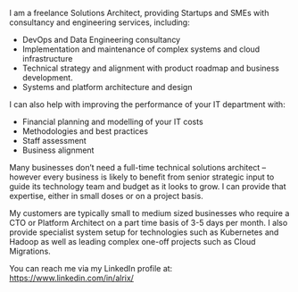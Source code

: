 I am a freelance Solutions Architect, providing Startups and SMEs with consultancy and engineering services, including:

* DevOps and Data Engineering consultancy
* Implementation and maintenance of complex systems and cloud infrastructure
* Technical strategy and alignment with product roadmap and business development.
* Systems and platform architecture and design

I can also help with improving the performance of your IT department with:

* Financial planning and modelling of your IT costs
* Methodologies and best practices
* Staff assessment
* Business alignment

Many businesses don’t need a full-time technical solutions architect – however every business is likely to benefit from senior strategic input to guide its technology team and budget as it looks to grow. I can provide that expertise, either in small doses or on a project basis.

My customers are typically small to medium sized businesses who require a CTO or Platform Architect on a part time basis of 3-5 days per month. I also provide specialist system setup for technologies such as Kubernetes and Hadoop as well as leading complex one-off projects such as Cloud Migrations.

You can reach me via my LinkedIn profile at: https://www.linkedin.com/in/alrix/

